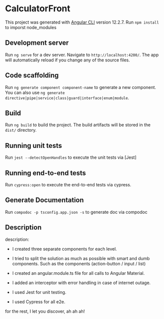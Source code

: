 # CalculatorFront

This project was generated with [Angular CLI](https://github.com/angular/angular-cli) version 12.2.7.
Run `npm install` to imporst node_modules

## Development server

Run `ng serve` for a dev server. Navigate to `http://localhost:4200/`. The app will automatically reload if you change any of the source files.

## Code scaffolding

Run `ng generate component component-name` to generate a new component. You can also use `ng generate directive|pipe|service|class|guard|interface|enum|module`.

## Build

Run `ng build` to build the project. The build artifacts will be stored in the `dist/` directory.

## Running unit tests

Run `jest --detectOpenHandles` to execute the unit tests via [Jest]

## Running end-to-end tests

Run `cypress:open` to execute the end-to-end tests via cypress.

## Generate Documentation

Run `compodoc -p tsconfig.app.json -s` to generate doc via compodoc

## Description

description:

-   I created three separate components for each level.
-   I tried to split the solution as much as possible with smart and dumb components.
    Such as the components (action-button / input / list)

-   I created an angular.module.ts file for all calls to Angular Material.
-   I added an interceptor with error handling in case of internet outage.
-   I used Jest for unit testing.
-   I used Cypress for all e2e.

for the rest, I let you discover, ah ah ah!
